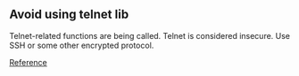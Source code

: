 ## Avoid using telnet lib

Telnet-related functions are being called. Telnet is considered insecure. Use SSH or some other encrypted protocol.

[Reference](https://docs.openstack.org/bandit/latest/api/bandit.blacklists.html#b312-telnetlib)


